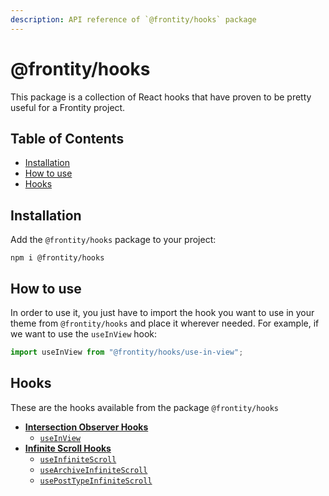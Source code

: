 ```yaml
---
description: API reference of `@frontity/hooks` package
---
```


# @frontity/hooks

This package is a collection of React hooks that have proven to be pretty useful for a Frontity project.

## Table of Contents

<!-- toc -->

- [Installation](#installation)
- [How to use](#how-to-use)
- [Hooks](#hooks)

<!-- tocstop -->

## Installation

Add the `@frontity/hooks` package to your project:

```text
npm i @frontity/hooks
```

## How to use

In order to use it, you just have to import the hook you want to use in your theme from `@frontity/hooks` and place it wherever needed. For example, if we want to use the `useInView` hook:

```javascript
import useInView from "@frontity/hooks/use-in-view";
```

## Hooks

These are the hooks available from the package `@frontity/hooks`

- [**Intersection Observer Hooks**](intersection-observer-hooks.md)
  - [`useInView`](intersection-observer-hooks.md#useinview)
- [**Infinite Scroll Hooks**](infinite-scroll-hooks.md)
  - [`useInfiniteScroll`](infinite-scroll-hooks.md#useinfinitescroll)
  - [`useArchiveInfiniteScroll`](infinite-scroll-hooks.md#usearchiveinfinitescroll)
  - [`usePostTypeInfiniteScroll`](infinite-scroll-hooks.md#useposttypeinfinitescroll)
